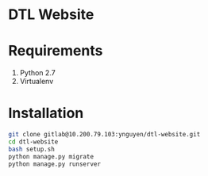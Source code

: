 DTL Website
=====================================

# Requirements
1. Python 2.7
2. Virtualenv

# Installation
```bash
git clone gitlab@10.200.79.103:ynguyen/dtl-website.git
cd dtl-website
bash setup.sh
python manage.py migrate
python manage.py runserver
```
